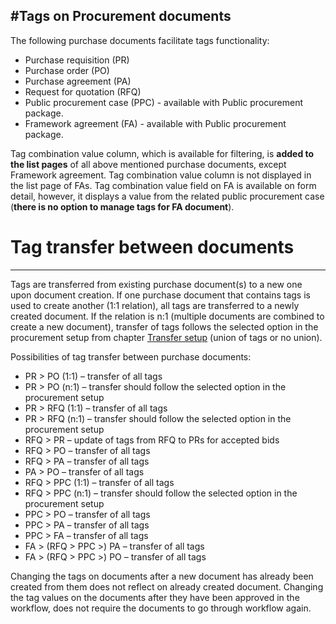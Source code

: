 #Tags on Procurement documents 
---

The following purchase documents facilitate tags functionality:
- Purchase requisition (PR)
- Purchase order (PO)
- Purchase agreement (PA)
- Request for quotation (RFQ)
- Public procurement case (PPC) - available with Public procurement package. 
- Framework agreement (FA) - available with Public procurement package. 

Tag combination value column, which is available for filtering, is **added to the list pages** of all above mentioned purchase documents, except Framework agreement. Tag combination value column is not displayed in the list page of FAs. Tag combination value field on FA is available on form detail, however, it displays a value from the related public procurement case (**there is no option to manage tags for FA document**). 


# Tag transfer between documents 
---
Tags are transferred from existing purchase document(s) to a new one upon document creation. If one purchase document that contains tags is used to create another (1:1 relation), all tags are transferred to a newly created document. If the relation is n:1 (multiple documents are combined to create a new document), transfer of tags follows the selected option in the procurement setup from chapter [Transfer setup](https://dev.azure.com/DynamicsUIM/D365UIM/_wiki/wikis/D365UIM.wiki/13/Document-classification?anchor=transfer-setup-for-procurement-documents) (union of tags or no union). 

Possibilities of tag transfer between purchase documents:
- PR > PO (1:1) – transfer of all tags
- PR > PO (n:1) – transfer should follow the selected option in the procurement setup
- PR > RFQ (1:1) – transfer of all tags
- PR > RFQ (n:1) – transfer should follow the selected option in the procurement setup
- RFQ > PR – update of tags from RFQ to PRs for accepted bids
- RFQ > PO – transfer of all tags
- RFQ > PA – transfer of all tags
- PA > PO – transfer of all tags
- RFQ > PPC (1:1) – transfer of all tags
- RFQ > PPC (n:1) – transfer should follow the selected option in the procurement setup
- PPC > PO – transfer of all tags
- PPC > PA – transfer of all tags
- PPC > FA – transfer of all tags
- FA > (RFQ > PPC >) PA – transfer of all tags
- FA > (RFQ > PPC >) PO – transfer of all tags

Changing the tags on documents after a new document has already been created from them does not reflect on already created document. Changing the tag values on the documents after they have been approved in the workflow, does not require the documents to go through workflow again.